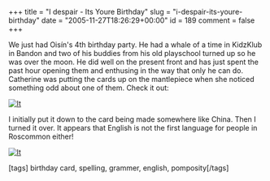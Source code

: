 +++
title = "I despair - Its Youre Birthday"
slug = "i-despair-its-youre-birthday"
date = "2005-11-27T18:26:29+00:00"
id = 189
comment = false
+++

We just had Oisín's 4th birthday party. He had a whale of a time in KidzKlub in Bandon and two of his buddies from his old playschool turned up so he was over the moon. He did well on the present front and has just spent the past hour opening them and enthusing in the way that only he can do. Catherine was putting the cards up on the mantlepiece when she noticed something odd about one of them. Check it out:

[![It](/images/flickr/2024_download/67542302_3a416567af_c.jpg)](http://www.flickr.com/photos/bandon1/67542302/ "Photo Sharing")

I initially put it down to the card being made somewhere like China. Then I turned it over. It appears that English is not the first language for people in Roscommon either!

[![It](/images/flickr/2024_download/67542304_cff7d1843b_c.jpg)](http://www.flickr.com/photos/bandon1/67542304/ "Photo Sharing")

[tags] birthday card, spelling, grammer, english, pomposity[/tags]
